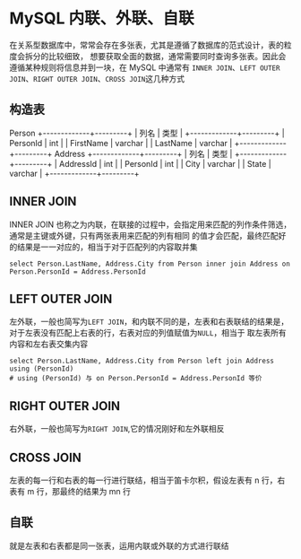 # MySQL 内联、外联、自联
在关系型数据库中，常常会存在多张表，尤其是遵循了数据库的范式设计，表的粒度会拆分的比较细致，
想要获取全面的数据，通常需要同时查询多张表。因此会遵循某种规则将信息并到一块，在 MySQL 中通常有
`INNER JOIN`、`LEFT OUTER JOIN`、`RIGHT OUTER JOIN`、`CROSS JOIN`这几种方式
## 构造表
Person
+-------------+---------+
| 列名         | 类型     |
+-------------+---------+
| PersonId    | int     |
| FirstName   | varchar |
| LastName    | varchar |
+-------------+---------+
Address
+-------------+---------+
| 列名         | 类型    |
+-------------+---------+
| AddressId   | int     |
| PersonId    | int     |
| City        | varchar |
| State       | varchar |
+-------------+---------+
## INNER JOIN
INNER JOIN 也称之为内联，在联接的过程中，会指定用来匹配的列作条件筛选，通常是主键或外键，只有两张表用来匹配的列有相同
的值才会匹配，最终匹配好的结果是一一对应的，相当于对于匹配列的内容取并集
```mysql
select Person.LastName, Address.City from Person inner join Address on Person.PersonId = Address.PersonId
```
## LEFT OUTER JOIN
左外联，一般也简写为`LEFT JOIN`，和内联不同的是，左表和右表联结的结果是，对于左表没有匹配上右表的行，右表对应的列值赋值为`NULL`，相当于
取左表所有内容和左右表交集内容
```mysql
select Person.LastName, Address.City from Person left join Address using (PersonId)
# using (PersonId) 与 on Person.PersonId = Address.PersonId 等价
```
## RIGHT OUTER JOIN
右外联，一般也简写为`RIGHT JOIN`,它的情况刚好和左外联相反
## CROSS JOIN
左表的每一行和右表的每一行进行联结，相当于笛卡尔积，假设左表有 n 行，右表有 m 行，那最终的结果为 mn 行
## 自联
就是左表和右表都是同一张表，运用内联或外联的方式进行联结


